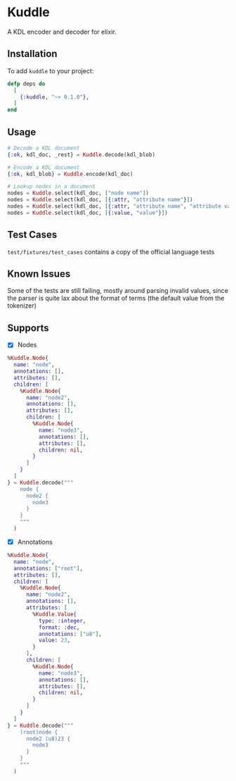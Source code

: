 # Kuddle

A KDL encoder and decoder for elixir.

## Installation

To add `kuddle` to your project:

```elixir
defp deps do
  [
    {:kuddle, "~> 0.1.0"},
  ]
end
```

## Usage

```elixir
# Decode a KDL document
{:ok, kdl_doc, _rest} = Kuddle.decode(kdl_blob)

# Encode a KDL document
{:ok, kdl_blob} = Kuddle.encode(kdl_doc)

# Lookup nodes in a document
nodes = Kuddle.select(kdl_doc, ["node name"])
nodes = Kuddle.select(kdl_doc, [{:attr, "attribute name"}])
nodes = Kuddle.select(kdl_doc, [{:attr, "attribute name", "attribute value"}])
nodes = Kuddle.select(kdl_doc, [{:value, "value"}])
```

## Test Cases

`test/fixtures/test_cases` contains a copy of the official language tests

## Known Issues

Some of the tests are still failing, mostly around parsing invalid values, since the parser is quite lax about the format of terms (the default value from the tokenizer)

## Supports

* [x] Nodes

```elixir
%Kuddle.Node{
  name: "node",
  annotations: [],
  attributes: [],
  children: [
    %Kuddle.Node{
      name: "node2",
      annotations: [],
      attributes: [],
      children: [
        %Kuddle.Node{
          name: "node3",
          annotations: [],
          attributes: [],
          children: nil,
        }
      ]
    }
  ]
} = Kuddle.decode("""
    node {
      node2 {
        node3
      }
    }
    """
  )
```

* [x] Annotations

```elixir
%Kuddle.Node{
  name: "node",
  annotations: ["root"],
  attributes: [],
  children: [
    %Kuddle.Node{
      name: "node2",
      annotations: [],
      attributes: [
        %Kuddle.Value{
          type: :integer,
          format: :dec,
          annotations: ["u8"],
          value: 23,
        }
      ],
      children: [
        %Kuddle.Node{
          name: "node3",
          annotations: [],
          attributes: [],
          children: nil,
        }
      ]
    }
  ]
} = Kuddle.decode("""
    (root)node {
      node2 (u8)23 {
        node3
      }
    }
    """
  )
```
